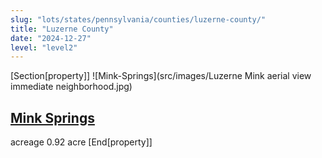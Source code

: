```yaml
---
slug: "lots/states/pennsylvania/counties/luzerne-county/"
title: "Luzerne County"
date: "2024-12-27"
level: "level2"
---
```


[Section[property]]
![Mink-Springs](src/images/Luzerne Mink aerial view immediate neighborhood.jpg)
## [Mink Springs](mink-springs/)
acreage 0.92 acre
[End[property]]

